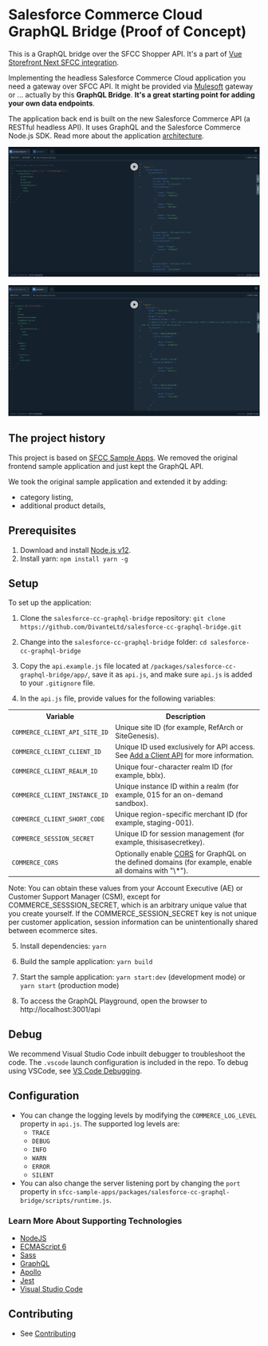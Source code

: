 # Salesforce Commerce Cloud GraphQL Bridge (Proof of Concept)

This is a GraphQL bridge over the SFCC Shopper API. It's a part of [Vue Storefront Next SFCC integration](https://github.com/pkarw/vue-storefront/tree/next/packages/salesforce-cc-poc).

Implementing the headless Salesforce Commerce Cloud application you need a gateway over SFCC API. It might be provided via [Mulesoft](https://www.mulesoft.com/) gateway or ... actually by this **GraphQL Bridge**. **It's a great starting point for adding your own data endpoints**.

The application back end is built on the new Salesforce Commerce API (a RESTful headless API). It uses GraphQL and the Salesforce Commerce Node.js SDK.  Read more about the  application [architecture](docs/architecture.md).

![productSearch endpoint example](docs/productSearch.png)

![product endpoint example](docs/product.png)

## The project history

This project is based on [SFCC Sample Apps](https://github.com/SalesforceCommerceCloud/sfcc-sample-apps/). We removed the original frontend sample application and just kept the GraphQL API. 

We took the original sample application and extended it by adding:
- category listing,
- additional product details,

## Prerequisites
1. Download and install [Node.js v12](https://nodejs.org/en/download/).
2. Install yarn: 
`npm install yarn -g`

## Setup

To set up the application:

1. Clone the `salesforce-cc-graphql-bridge` repository:
`git clone https://github.com/DivanteLtd/salesforce-cc-graphql-bridge.git`

2. Change into the `salesforce-cc-graphql-bridge` folder:
`cd salesforce-cc-graphql-bridge`

3. Copy the `api.example.js` file located at `/packages/salesforce-cc-graphql-bridge/app/`, save it as `api.js`, and make sure `api.js` is added to your `.gitignore` file.

4. In the `api.js` file, provide values for the following variables:
<table>
<tr><th>Variable</th><th>Description</th></tr>
<tr><td><code>COMMERCE_CLIENT_API_SITE_ID</code></td><td>Unique site ID (for example, RefArch or SiteGenesis).</td></tr>
<tr><td><code>COMMERCE_CLIENT_CLIENT_ID</code></td><td>Unique ID used exclusively for API access. See <a href="https://documentation.b2c.commercecloud.salesforce.com/DOC1/topic/com.demandware.dochelp/content/b2c_commerce/topics/account_manager/b2c_account_manager_add_api_client_id.html">Add a Client API</a> for more information.</td></tr>
<tr><td><code>COMMERCE_CLIENT_REALM_ID</code></td><td>Unique four-character realm ID (for example, bblx).</td></tr>
<tr><td><code>COMMERCE_CLIENT_INSTANCE_ID</code></td><td>Unique instance ID within a realm (for example, 015 for an on-demand sandbox).</td></tr>
<tr><td><code>COMMERCE_CLIENT_SHORT_CODE</code></td><td>Unique region-specific merchant ID (for example, staging-001).</td></tr>
<tr><td><code>COMMERCE_SESSION_SECRET</code></td><td>Unique ID for session management (for example, thisisasecretkey).</td></tr>
<tr><td><code>COMMERCE_CORS</code></td><td>Optionally enable <a href="https://developer.mozilla.org/en-US/docs/Web/HTTP/CORS">CORS</a> for GraphQL on the defined domains (for example, enable all domains with "\*").</td></tr>
</table>

Note: You can obtain these values from your Account Executive (AE) or Customer Support Manager (CSM), except for COMMERCE_SESSSION_SECRET, which is an arbitrary unique value that you create yourself. If the COMMERCE_SESSION_SECRET key is not unique per customer application, session information can be unintentionally shared between ecommerce sites. 

5. Install dependencies:
`yarn`

6. Build the sample application:
`yarn build`

7. Start the sample application:
`yarn start:dev` (development mode) or
`yarn start` (production mode)

8. To access the GraphQL Playground, open the browser to http://localhost:3001/api

## Debug

We recommend Visual Studio Code inbuilt debugger to troubleshoot the code. The `.vscode` launch configuration is included in the repo. To debug using VSCode, see [VS Code Debugging](https://code.visualstudio.com/docs/editor/debugging).

## Configuration
* You can change the logging levels by modifying the `COMMERCE_LOG_LEVEL` property in `api.js`. The supported log levels are:
    * `TRACE`
    * `DEBUG`
    * `INFO`
    * `WARN`
    * `ERROR`
    * `SILENT`
* You can also change the server listening port by changing the `port` property in `sfcc-sample-apps/packages/salesforce-cc-graphql-bridge/scripts/runtime.js`.

### Learn More About Supporting Technologies
* [NodeJS](https://nodejs.org/en/docs/)
* [ECMAScript 6](https://hacks.mozilla.org/category/es6-in-depth/)
* [Sass](https://sass-lang.com/guide)
* [GraphQL](https://graphql.org/learn/)
* [Apollo](https://www.apollographql.com/docs/tutorial/introduction/)
* [Jest](https://jestjs.io/docs/en/getting-started)
* [Visual Studio Code](https://code.visualstudio.com/docs)


## Contributing

* See [Contributing](CONTRIBUTING.md)
